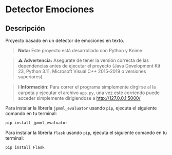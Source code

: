 # Detector Emociones

## Descripción
Proyecto basado en un detector de emociones en texto.

> **Nota:** Este proyecto está desarrollado con Python y Knime.

> **⚠️ Advertencia:** Asegúrate de tener la versión correcta de las dependencias antes de ejecutar el proyecto (Java Development Kit 23, Python 3.11, Microsoft Visual C++ 2015-2019 o versiones superiores).

> **ℹ️ Información:** Para correr el programa simplemente dirgirse al la carpeta y ejecutar el archivo `app.py`, una vez esté corriendo puede acceder simplemente dirigiendose a http://127.0.0.1:5000/

Para instalar la librería `jpmml_evaluator` usando `pip`, ejecuta el siguiente comando en tu terminal:

```bash
pip install jpmml_evaluator
```

Para instalar la librería `flask` usando `pip`, ejecuta el siguiente comando en tu terminal:
```bash
pip install Flask
```
